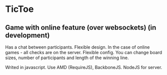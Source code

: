 TicToe
========


Game with online feature (over websockets) (in development)
-----------------------------------------------------------

Has a chat between participants.
Flexible design.
In the case of online games - all checks are on the server.
Flexible config. You can change board sizes, number of participants and length of the winning line.

Writed in javascript. Use AMD (RequireJS), BackboneJS. NodeJS for server.